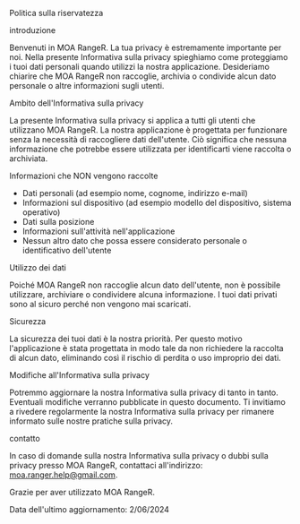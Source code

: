 Politica sulla riservatezza

introduzione

Benvenuti in MOA RangeR. La tua privacy è estremamente importante per noi. Nella presente Informativa sulla privacy spieghiamo come proteggiamo i tuoi dati personali quando utilizzi la nostra applicazione. Desideriamo chiarire che MOA RangeR non raccoglie, archivia o condivide alcun dato personale o altre informazioni sugli utenti.

Ambito dell'Informativa sulla privacy

La presente Informativa sulla privacy si applica a tutti gli utenti che utilizzano MOA RangeR. La nostra applicazione è progettata per funzionare senza la necessità di raccogliere dati dell'utente. Ciò significa che nessuna informazione che potrebbe essere utilizzata per identificarti viene raccolta o archiviata.

Informazioni che NON vengono raccolte

- Dati personali (ad esempio nome, cognome, indirizzo e-mail) 
- Informazioni sul dispositivo (ad esempio modello del dispositivo, sistema operativo) 
- Dati sulla posizione 
- Informazioni sull'attività nell'applicazione 
- Nessun altro dato che possa essere considerato personale o identificativo dell'utente

Utilizzo dei dati

Poiché MOA RangeR non raccoglie alcun dato dell'utente, non è possibile utilizzare, archiviare o condividere alcuna informazione. I tuoi dati privati ​​sono al sicuro perché non vengono mai scaricati.

Sicurezza

La sicurezza dei tuoi dati è la nostra priorità. Per questo motivo l'applicazione è stata progettata in modo tale da non richiedere la raccolta di alcun dato, eliminando così il rischio di perdita o uso improprio dei dati.

Modifiche all'Informativa sulla privacy

Potremmo aggiornare la nostra Informativa sulla privacy di tanto in tanto. Eventuali modifiche verranno pubblicate in questo documento. Ti invitiamo a rivedere regolarmente la nostra Informativa sulla privacy per rimanere informato sulle nostre pratiche sulla privacy.

contatto

In caso di domande sulla nostra Informativa sulla privacy o dubbi sulla privacy presso MOA RangeR, contattaci all'indirizzo: moa.ranger.help@gmail.com.

Grazie per aver utilizzato MOA RangeR.

Data dell'ultimo aggiornamento: 2/06/2024
